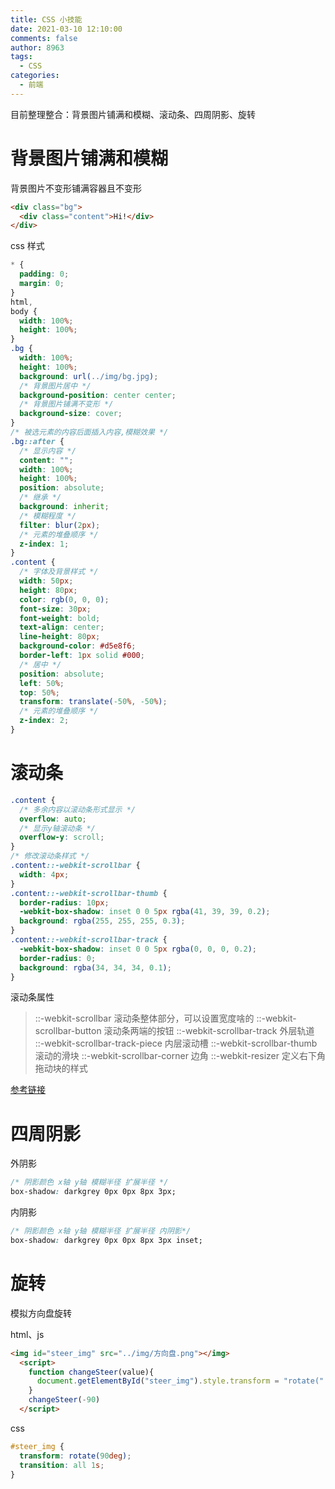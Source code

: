 ```yaml
---
title: CSS 小技能
date: 2021-03-10 12:10:00
comments: false
author: 8963
tags:
  - CSS
categories:
  - 前端
---
```


目前整理整合：背景图片铺满和模糊、滚动条、四周阴影、旋转

<!-- more -->

# 背景图片铺满和模糊

背景图片不变形铺满容器且不变形

```html
<div class="bg">
  <div class="content">Hi!</div>
</div>
```

css 样式

```css
* {
  padding: 0;
  margin: 0;
}
html,
body {
  width: 100%;
  height: 100%;
}
.bg {
  width: 100%;
  height: 100%;
  background: url(../img/bg.jpg);
  /* 背景图片居中 */
  background-position: center center;
  /* 背景图片铺满不变形 */
  background-size: cover;
}
/* 被选元素的内容后面插入内容,模糊效果 */
.bg::after {
  /* 显示内容 */
  content: "";
  width: 100%;
  height: 100%;
  position: absolute;
  /* 继承 */
  background: inherit;
  /* 模糊程度 */
  filter: blur(2px);
  /* 元素的堆叠顺序 */
  z-index: 1;
}
.content {
  /* 字体及背景样式 */
  width: 50px;
  height: 80px;
  color: rgb(0, 0, 0);
  font-size: 30px;
  font-weight: bold;
  text-align: center;
  line-height: 80px;
  background-color: #d5e8f6;
  border-left: 1px solid #000;
  /* 居中 */
  position: absolute;
  left: 50%;
  top: 50%;
  transform: translate(-50%, -50%);
  /* 元素的堆叠顺序 */
  z-index: 2;
}
```

# 滚动条

```css
.content {
  /* 多余内容以滚动条形式显示 */
  overflow: auto;
  /* 显示y轴滚动条 */
  overflow-y: scroll;
}
/* 修改滚动条样式 */
.content::-webkit-scrollbar {
  width: 4px;
}
.content::-webkit-scrollbar-thumb {
  border-radius: 10px;
  -webkit-box-shadow: inset 0 0 5px rgba(41, 39, 39, 0.2);
  background: rgba(255, 255, 255, 0.3);
}
.content::-webkit-scrollbar-track {
  -webkit-box-shadow: inset 0 0 5px rgba(0, 0, 0, 0.2);
  border-radius: 0;
  background: rgba(34, 34, 34, 0.1);
}
```

滚动条属性

> ::-webkit-scrollbar 滚动条整体部分，可以设置宽度啥的
> ::-webkit-scrollbar-button 滚动条两端的按钮
> ::-webkit-scrollbar-track 外层轨道
> ::-webkit-scrollbar-track-piece 内层滚动槽
> ::-webkit-scrollbar-thumb 滚动的滑块
> ::-webkit-scrollbar-corner 边角
> ::-webkit-resizer 定义右下角拖动块的样式

[参考链接](https://segmentfault.com/a/1190000012800450)

# 四周阴影

外阴影

```css
/* 阴影颜色 x轴 y轴 模糊半径 扩展半径 */
box-shadow: darkgrey 0px 0px 8px 3px;
```

内阴影

```css
/* 阴影颜色 x轴 y轴 模糊半径 扩展半径 内阴影*/
box-shadow: darkgrey 0px 0px 8px 3px inset;
```

# 旋转

模拟方向盘旋转

html、js

```html
<img id="steer_img" src="../img/方向盘.png"></img>
  <script>
    function changeSteer(value){
      document.getElementById("steer_img").style.transform = "rotate(" + value + "deg)";
    }
    changeSteer(-90)
  </script>
```

css

```css
#steer_img {
  transform: rotate(90deg);
  transition: all 1s;
}
```
